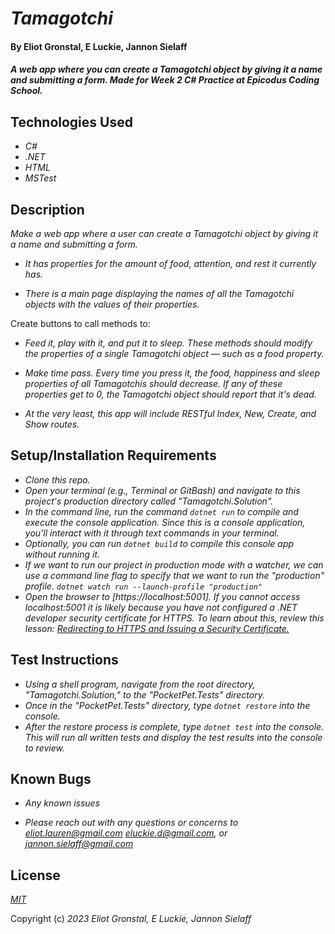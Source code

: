 # _Tamagotchi_

#### By Eliot Gronstal, E Luckie, Jannon Sielaff

#### _A web app where you can create a Tamagotchi object by giving it a name and submitting a form. Made for Week 2 C# Practice at Epicodus Coding School._

## Technologies Used

* _C#_
* _.NET_
* _HTML_
* _MSTest_

## Description

_Make a web app where a user can create a Tamagotchi object by giving it a name and submitting a form._

* _It has properties for the amount of food, attention, and rest it currently has._

* _There is a main page displaying the names of all the Tamagotchi objects with the values of their properties._

Create buttons to call methods to:

* _Feed it, play with it, and put it to sleep. These methods should modify the properties of a single Tamagotchi object — such as a food property._

* _Make time pass. Every time you press it, the food, happiness and sleep properties of all Tamagotchis should decrease. If any of these properties get to 0, the Tamagotchi object should report that it's dead._

* _At the very least, this app will include RESTful Index, New, Create, and Show routes._

## Setup/Installation Requirements

* _Clone this repo._
* _Open your terminal (e.g., Terminal or GitBash) and navigate to this project's production directory called "Tamagotchi.Solution"._
* _In the command line, run the command ``dotnet run`` to compile and execute the console application. Since this is a console application, you'll interact with it through text commands in your terminal._
* _Optionally, you can run ``dotnet build`` to compile this console app without running it._
* _If we want to run our project in production mode with a watcher, we can use a command line flag to specify that we want to run the "production" profile. ``dotnet watch run --launch-profile "production"``_
*  _Open the browser to [https://localhost:5001]. If you cannot access localhost:5001 it is likely because you have not configured a .NET developer security certificate for HTTPS. To learn about this, review this lesson: [Redirecting to HTTPS and Issuing a Security Certificate.](https://www.learnhowtoprogram.com/c-and-net/basic-web-applications/redirecting-to-https-and-issuing-a-security-certificate)_

## Test Instructions

* _Using a shell program, navigate from the root directory, "Tamagotchi.Solution," to the "PocketPet.Tests" directory._
* _Once in the "PocketPet.Tests" directory, type ``dotnet restore`` into the console._
* _After the restore process is complete, type ``dotnet test`` into the console. This will run all written tests and display the test results into the console to review._

## Known Bugs

* _Any known issues_

* _Please reach out with any questions or concerns to [eliot.lauren@gmail.com](eliot.lauren@gmail.com) [eluckie.d@gmail.com](eluckie.d@gmail.com), or [jannon.sielaff@gmail.com](jannon.sielaff@gmail.com)_

## License

_[MIT](https://opensource.org/license/mit/)_

Copyright (c) _2023_ _Eliot Gronstal, E Luckie, Jannon Sielaff_